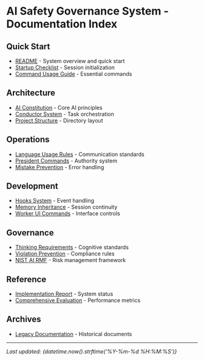 # AI Safety Governance System - Documentation Index

## Quick Start
- [README](00_quick_start/README.md) - System overview and quick start
- [Startup Checklist](00_quick_start/startup_checklist.md) - Session initialization
- [Command Usage Guide](00_quick_start/COMMAND_USAGE_GUIDE.md) - Essential commands

## Architecture
- [AI Constitution](01_architecture/AI_CONSTITUTION.md) - Core AI principles
- [Conductor System](01_architecture/CONDUCTOR_SYSTEM.md) - Task orchestration
- [Project Structure](01_architecture/PROJECT_STRUCTURE.md) - Directory layout

## Operations
- [Language Usage Rules](02_operations/language-usage-rules.md) - Communication standards
- [President Commands](02_operations/president-command-procedures.md) - Authority system
- [Mistake Prevention](02_operations/mistake-prevention-system.md) - Error handling

## Development
- [Hooks System](03_development/hooks-system-design.md) - Event handling
- [Memory Inheritance](03_development/memory-inheritance-system-guide.md) - Session continuity
- [Worker UI Commands](03_development/WORKER_UI_COMMANDS.md) - Interface controls

## Governance
- [Thinking Requirements](04_governance/THINKING_REQUIREMENTS.md) - Cognitive standards
- [Violation Prevention](04_governance/VIOLATION_PREVENTION.md) - Compliance rules
- [NIST AI RMF](04_governance/nist_ai_rmf.md) - Risk management framework

## Reference
- [Implementation Report](05_reference/COMPLETE_IMPLEMENTATION_REPORT.md) - System status
- [Comprehensive Evaluation](05_reference/FINAL_COMPREHENSIVE_EVALUATION.md) - Performance metrics

## Archives
- [Legacy Documentation](_archived/index.md) - Historical documents

---
*Last updated: {datetime.now().strftime('%Y-%m-%d %H:%M:%S')}*
